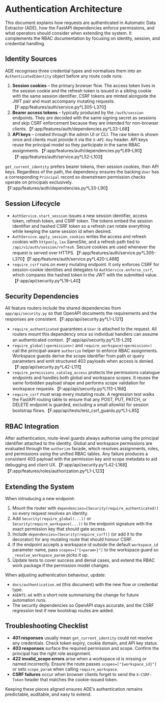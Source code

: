 # Authentication Architecture

This document explains how requests are authenticated in Automatic Data Extractor (ADE), how the FastAPI dependencies enforce
permissions, and what operators should consider when extending the system. It complements the RBAC documentation by focusing on
identity, session, and credential handling.

## Identity Sources

ADE recognises three credential types and normalises them into an `AuthenticatedIdentity` object before any route code runs:

1. **Session cookies** – the primary browser flow. The access token lives in the session cookie and the refresh token is issued in
a sibling cookie with the same session identifier. CSRF tokens are minted alongside the JWT pair and must accompany mutating
requests.【F:app/features/auth/service.py†L305-L370】
2. **Bearer access tokens** – typically produced by the `/auth/session` endpoints. They are decoded with the same signing secret as
sessions and skip CSRF enforcement because they are intended for non-browser clients.【F:app/features/auth/dependencies.py†L33-L68】
3. **API keys** – created through the admin UI or CLI. The raw token is shown once and clients must provide it via the
`X-API-Key` header. API keys reuse the principal model so they participate in the same RBAC assignments.【F:app/features/auth/dependencies.py†L69-L90】【F:app/features/auth/service.py†L52-L103】

`get_current_identity` prefers bearer tokens, then session cookies, then API keys. Regardless of the path, the dependency
ensures the backing `User` has a corresponding `Principal` record so downstream permission checks operate on principals
exclusively.【F:app/features/auth/dependencies.py†L33-L90】

## Session Lifecycle

* `AuthService.start_session` issues a new session identifier, access token, refresh token, and CSRF token. The tokens embed the
session identifier and hashed CSRF token so a refresh can rotate everything while keeping the same session id when desired.
* `AuthService.apply_session_cookies` writes the access and refresh cookies with `httponly`, `lax` SameSite, and a refresh path
tied to `/api/v1/auth/session/refresh`. Secure cookies are used whenever the request is served over HTTPS.【F:app/features/auth/service.py†L305-L370】【F:app/features/auth/service.py†L420-L468】
* `require_csrf` runs on every mutating endpoint. It only enforces CSRF for session-cookie identities and delegates to
`AuthService.enforce_csrf`, which compares the hashed token in the JWT with the submitted value.【F:app/api/security.py†L19-L40】

## Security Dependencies

All feature routers include the shared dependencies from `app/api/security.py` so that OpenAPI documents the requirements and
the responses are consistent.【F:app/api/security.py†L1-L121】

* `require_authenticated` guarantees a `User` is attached to the request. All routers mount this dependency once so individual
handlers can assume an authenticated context.【F:app/api/security.py†L15-L29】
* `require_global(<permission>)` and `require_workspace(<permission>)` call the principal-aware `authorize` helper to enforce
RBAC assignments. Workspace guards derive the scope identifier from path or query parameters and emit structured 403 payloads
when access is denied.【F:app/api/security.py†L42-L111】
* `require_permissions_catalog_access` protects the permissions catalogue endpoints and handles both global and workspace
scopes. It reuses the same forbidden payload shape and performs scope validation for workspace requests.【F:app/api/security.py†L113-L168】
* `require_csrf` must wrap every mutating route. A regression test walks the FastAPI routing table to ensure that any POST,
PUT, PATCH, or DELETE endpoint is guarded, excluding a small allowlist for session bootstrap flows.【F:app/api/tests/test_csrf_guards.py†L1-L85】

## RBAC Integration

After authentication, route-level guards always authorise using the principal identifier attached to the identity. Global and
workspace permissions are evaluated through the `authorize` facade, which resolves assignments, roles, and permissions using the
unified RBAC tables. Any failure produces a consistent 403 payload with the permission key and scope metadata to aid debugging
and client UX.【F:app/api/security.py†L42-L168】【F:app/features/roles/authorization.py†L1-L123】

## Extending the System

When introducing a new endpoint:

1. Mount the router with `dependencies=[Security(require_authenticated)]` so every request resolves an identity.
2. Add `Security(require_global(...))` or `Security(require_workspace(...))` to the endpoint signature with the exact permission
key that should gate access.
3. Include `dependencies=[Security(require_csrf)]` (or add it to the decorator) for any mutating route that should honour CSRF.
4. If the endpoint accepts a workspace id outside the default `workspace_id` parameter name, pass `scopes=["{<param>}"]` to the
workspace guard so `_resolve_workspace_param` picks it up.
5. Update tests to cover success and denial cases, and extend the RBAC work package if the permission model changes.

When adjusting authentication behaviour, update:

* `docs/authentication.md` (this document) with the new flow or credential type.
* `AGENTS.md` with a short note summarising the change for future automation runs.
* The security dependencies so OpenAPI stays accurate, and the CSRF regression test if new bootstrap routes are added.

## Troubleshooting Checklist

* **401 responses** usually mean `get_current_identity` could not resolve any credentials. Check token expiry, cookie domain, and
API key status.
* **403 responses** surface the required permission and scope. Confirm the principal has the right role assignment.
* **422 invalid_scope errors** arise when a workspace id is missing or named incorrectly. Ensure the route passes
`scopes=["{workspace_id}"]` or sets `scope_param` when calling `require_workspace`.
* **CSRF failures** occur when browser clients forget to send the `X-CSRF-Token` header that matches the cookie-issued token.

Keeping these pieces aligned ensures ADE’s authentication remains predictable, auditable, and easy to extend.

